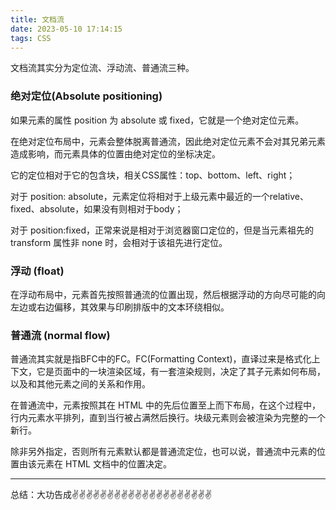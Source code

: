 ```yaml
---
title: 文档流
date: 2023-05-10 17:14:15
tags: CSS
---
```


<meta name="referrer" content="no-referrer"/>


文档流其实分为定位流、浮动流、普通流三种。

### 绝对定位(Absolute positioning)

如果元素的属性 position 为 absolute 或 fixed，它就是一个绝对定位元素。

在绝对定位布局中，元素会整体脱离普通流，因此绝对定位元素不会对其兄弟元素造成影响，而元素具体的位置由绝对定位的坐标决定。

它的定位相对于它的包含块，相关CSS属性：top、bottom、left、right；

对于 position: absolute，元素定位将相对于上级元素中最近的一个relative、fixed、absolute，如果没有则相对于body；

对于 position:fixed，正常来说是相对于浏览器窗口定位的，但是当元素祖先的 transform 属性非 none 时，会相对于该祖先进行定位。

### 浮动 (float)
在浮动布局中，元素首先按照普通流的位置出现，然后根据浮动的方向尽可能的向左边或右边偏移，其效果与印刷排版中的文本环绕相似。

### 普通流 (normal flow)
普通流其实就是指BFC中的FC。FC(Formatting Context)，直译过来是格式化上下文，它是页面中的一块渲染区域，有一套渲染规则，决定了其子元素如何布局，以及和其他元素之间的关系和作用。

在普通流中，元素按照其在 HTML 中的先后位置至上而下布局，在这个过程中，行内元素水平排列，直到当行被占满然后换行。块级元素则会被渲染为完整的一个新行。

除非另外指定，否则所有元素默认都是普通流定位，也可以说，普通流中元素的位置由该元素在 HTML 文档中的位置决定。


---
总结：大功告成✌️✌️✌️✌️✌️✌️✌️✌️✌️✌️✌️✌️✌️✌️✌️✌️✌️✌️✌️✌️
